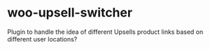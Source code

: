 # woo-upsell-switcher
Plugin to handle the idea of different Upsells product links based on different user locations?
